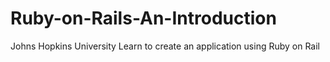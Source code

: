 # Ruby-on-Rails-An-Introduction
Johns Hopkins University
Learn to create an application using Ruby on Rail
